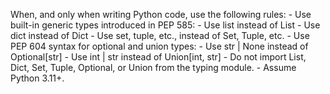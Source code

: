 When, and only when writing Python code, use the following rules:
    - Use built-in generic types introduced in PEP 585:
        - Use list instead of List
        - Use dict instead of Dict
        - Use set, tuple, etc., instead of Set, Tuple, etc.
    - Use PEP 604 syntax for optional and union types:
        - Use str | None instead of Optional[str]
        - Use int | str instead of Union[int, str]
    - Do not import List, Dict, Set, Tuple, Optional, or Union from the typing module.
    - Assume Python 3.11+.
